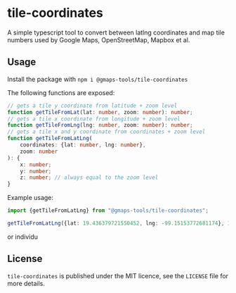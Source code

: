 # tile-coordinates

A simple typescript tool to convert between latlng coordinates and map tile numbers used by Google Maps, OpenStreetMap, Mapbox et al.

## Usage

Install the package with `npm i @gmaps-tools/tile-coordinates`

The following functions are exposed:

```typescript
// gets a tile y coordinate from latitude + zoom level
function getTileFromLat(lat: number, zoom: number): number;
// gets a tile x coordinate from longitude + zoom level
function getTileFromLng(lng: number, zoom: number): number;
// gets a tile x and y coordinate from coordinates + zoom level
function getTileFromLatLng(
	coordinates: {lat: number, lng: number},
	zoom: number
): {
    x: number;
    y: number;
    z: number; // always equal to the zoom level
}

```

Example usage:
```typescript
import {getTileFromLatLng} from "@gmaps-tools/tile-coordinates";

getTileFromLatLng({lat: 19.436379721550452, lng: -99.15153772681174}, 15) // {x: 7359, y: 14579, z: 15}
```

or individu

## License

`tile-coordinates` is published under the MIT licence, see the `LICENSE` file for more details.